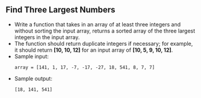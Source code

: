 ## Find Three Largest Numbers

- Write a function that takes in an array of at least three integers and without sorting the input array, returns a sorted array of the three largest integers in the input array.
- The function should return duplicate integers if necessary; for example, it should return **[10, 10, 12]** for an input array of **[10, 5, 9, 10, 12]**.
- Sample input:
  ~~~
  array = [141, 1, 17, -7, -17, -27, 18, 541, 8, 7, 7]
  ~~~
- Sample output:
  ~~~
  [18, 141, 541]
  ~~~